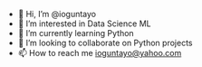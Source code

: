 - 👋 Hi, I’m @ioguntayo
- 👀 I’m interested in Data Science ML
- 🌱 I’m currently learning Python
- 💞️ I’m looking to collaborate on Python projects
- 📫 How to reach me ioguntayo@yahoo.com

<!---
ioguntayo/ioguntayo is a ✨ special ✨ repository because its `README.md` (this file) appears on your GitHub profile.
You can click the Preview link to take a look at your changes.
--->
